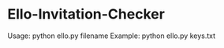Ello-Invitation-Checker
=======================
Usage: python ello.py filename
Example: python ello.py keys.txt
